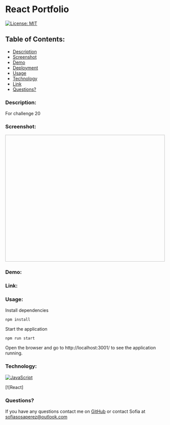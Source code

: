 
# React Portfolio


[![License: MIT](https://img.shields.io/badge/License-MIT-yellow.svg)](https://opensource.org/licenses/MIT)

## Table of Contents:
    
* [Description](#Description)
* [Screenshot](#Screenshot)
* [Demo](#Demo)
* [Deployment](#Link)
* [Usage](#Usage)
* [Technology](#Technology)
* [Link](#link)
* [Questions?](#Questions)

### Description:
For challenge 20



### Screenshot:

<img width="600" height="400" > 

### Demo:

### Link:

### Usage:


Install dependencies

```npm install```

Start the application

```npm run start```

Open the browser and go to http://localhost:3001/ to see the application running.




### Technology:

[![JavaScript](https://img.shields.io/badge/JavaScript-323330?style=for-the-badge&logo=javascript&logoColor=F7DF1E)](https://www.javascript.com/)

[![React]

### Questions?
If you have any questions contact me on [GitHub](https://github.com/sofiasosa92) or contact 
Sofia  at sofiasosaperez@outlook.com  

